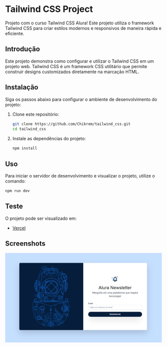# Tailwind CSS Project

Projeto com o curso Tailwind CSS Alura! Este projeto utiliza o framework Tailwind CSS para criar estilos modernos e responsivos de maneira rápida e eficiente.

## Introdução

Este projeto demonstra como configurar e utilizar o Tailwind CSS em um projeto web. Tailwind CSS é um framework CSS utilitário que permite construir designs customizados diretamente na marcação HTML.

## Instalação

Siga os passos abaixo para configurar o ambiente de desenvolvimento do projeto:

1. Clone este repositório:

    ```bash
    git clone https://github.com/Chikrem/tailwind_css.git
    cd tailwind_css
    ```

2. Instale as dependências do projeto:

    ```bash
    npm install
    ```

## Uso

Para iniciar o servidor de desenvolvimento e visualizar o projeto, utilize o comando:

```bash
npm run dev
```

## Teste

O projeto pode ser visualizado em:

- [Vercel]()

## Screenshots
![Screenshot da tela inicial do NewsLetter](image/Screen.png)
